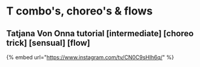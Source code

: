 # T combo's, choreo's & flows

## Tatjana Von Onna tutorial \[intermediate] \[choreo trick] \[sensual] \[flow]

{% embed url="https://www.instagram.com/tv/CN0C9sHIh6q/" %}



##
